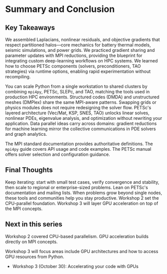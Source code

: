 # Summary and Conclusion

## Key Takeaways

We assembled Laplacians, nonlinear residuals, and objective gradients that respect partitioned halos—core mechanics for battery thermal models, seismic simulations, and power grids. We practiced gradient sharing and parameter updates with MPI reductions, providing the blueprint for integrating custom deep-learning workflows on HPC systems. We learned how to choose PETSc components (solvers, preconditioners, TAO strategies) via runtime options, enabling rapid experimentation without recompiling.

You can scale Python from a single workstation to shared clusters by combining `mpi4py`, PETSc, SLEPc, and TAO, matching the tools used in production HPC environments. Structured codes (DMDA) and unstructured meshes (DMPlex) share the same MPI-aware patterns. Swapping grids or physics modules does not require redesigning the solver flow. PETSc's layered architecture (Vec/Mat, KSP, SNES, TAO) unlocks linear solves, nonlinear PDEs, eigenvalue analysis, and optimization without rewriting your application. Data parallel ideas carry across domains: gradient reductions for machine learning mirror the collective communications in PDE solvers and graph analytics.

The MPI standard documentation provides authoritative definitions. The `mpi4py` guide covers API usage and code examples. The PETSc manual offers solver selection and configuration guidance.



## Final Thoughts

Keep iterating: start with small test cases, verify convergence and stability, then scale to regional or enterprise-sized problems. Lean on PETSc's documentation and mailing lists. When problems grow beyond single nodes, these tools and communities help you stay productive. Workshop 2 set the CPU-parallel foundation. Workshop 3 will layer GPU acceleration on top of the MPI concepts.


## Next in this series

Workshop 2 covered CPU-based parallelism. GPU acceleration builds directly on MPI concepts.

Workshop 3 will focus areas include GPU architectures and how to access GPU resources from Python. 

- Workshop 3 (October 30): Accelerating your code with GPUs